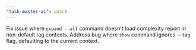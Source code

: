 ```yaml
---
"task-master-ai": patch
---
```


Fix issue where `expand --all` command doesn't load complexity report in non-default tag contexts. Address bug where `show` command ignores `--tag` flag, defaulting to the current context. 